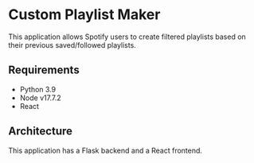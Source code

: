 # Custom Playlist Maker

This application allows Spotify users to create filtered playlists based on their previous saved/followed playlists.

## Requirements
* Python 3.9
* Node v17.7.2
* React

## Architecture
This application has a Flask backend and a React frontend. 
